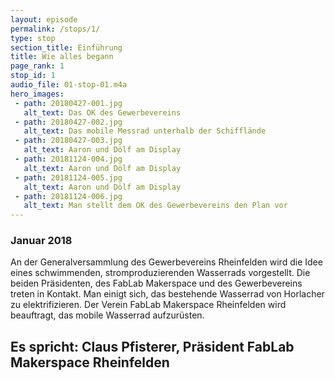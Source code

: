 ```yaml
---
layout: episode
permalink: /stops/1/
type: stop
section_title: Einführung
title: Wie alles begann
page_rank: 1
stop_id: 1
audio_file: 01-stop-01.m4a
hero_images:
 - path: 20180427-001.jpg
   alt_text: Das OK des Gewerbevereins
 - path: 20180427-002.jpg
   alt_text: Das mobile Messrad unterhalb der Schifflände
 - path: 20180427-003.jpg
   alt_text: Aaron und Dölf am Display
 - path: 20181124-004.jpg
   alt_text: Aaron und Dölf am Display
 - path: 20181124-005.jpg
   alt_text: Aaron und Dölf am Display
 - path: 20181124-006.jpg
   alt_text: Man stellt dem OK des Gewerbevereins den Plan vor
---
```


### Januar 2018
An der Generalversammlung des Gewerbevereins Rheinfelden wird die Idee eines schwimmenden, stromproduzierenden Wasserrads vorgestellt. Die beiden Präsidenten, des FabLab Makerspace und des Gewerbevereins treten in Kontakt. Man einigt sich, das bestehende Wasserrad von Horlacher zu elektrifizieren. Der Verein FabLab Makerspace Rheinfelden wird beauftragt, das mobile Wasserrad aufzurüsten.

## Es spricht: Claus Pfisterer, Präsident FabLab Makerspace Rheinfelden